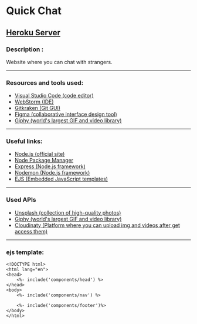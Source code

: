 # Quick Chat

## [Heroku Server](https://quick--chat.herokuapp.com/)
### Description :
Website where you can chat with strangers.

---

### Resources and tools used:
- [Visual Studio Code (code editor)](https://code.visualstudio.com)
- [WebStorm (IDE)](https://www.jetbrains.com/ru-ru/webstorm/)
- [Gitkraken (Git GUI)](https://www.gitkraken.com/)
- [Figma (collaborative interface design tool)](https://www.figma.com/file/R5Vdnr63TgffrKACGImv31/Quick-chat?node-id=0%3A1)
- [Giphy  (world's largest GIF and video library)](https://developers.giphy.com/)

---

### Useful links:
- [Node.js (official site)](https://nodejs.org/en/)
- [Node Package Manager](https://www.npmjs.com)
- [Express (Node.js framework)](https://expressjs.com/ru/)
- [Nodemon (Node.js framework)](https://www.npmjs.com/package/nodemon) 
- [EJS (Embedded JavaScript templates)](https://www.npmjs.com/package/ejs)
---
### Used APIs
- [Unsplash (collection of high-quality photos)](https://unsplash.com/developers)
- [Giphy (world's largest GIF and video library)](https://developers.giphy.com/)
- [Cloudinaty (Platform where you can upload img and videos after get access them)](https://cloudinary.com/)

---
### ejs template:
```
<!DOCTYPE html>
<html lang="en">
<head>
    <%- include('components/head') %>
</head>
<body>
    <%- include('components/nav') %>

    <%- include('components/footer')%>
</body>
</html>
```